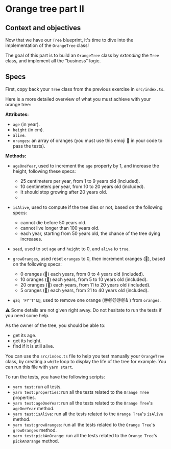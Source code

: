 # Orange tree part II

## Context and objectives

Now that we have our `Tree` blueprint, it's time to dive into the implementation of the `OrangeTree` class!

The goal of this part is to build an `OrangeTree` class by _extending_ the `Tree` class, and implement all the "business" logic.

## Specs

First, copy back your `Tree` class from the previous exercise in `src/index.ts`.

Here is a more detailed overview of what you must achieve with your orange tree:

**Attributes:**

- `age` (in year).
- `height` (in cm).
- `alive`.
- `oranges`: an array of oranges (you must use this emoji 🍊 in your code to pass the tests).

**Methods:**

- `ageOneYear`, used to increment the `age` property by 1, and increase the height, following these specs:

  - 25 centimeters per year, from 1 to 9 years old (included).
  - 10 centimeters per year, from 10 to 20 years old (included).
  - It should stop growing after 20 years old.
  -

- `isAlive`, used to compute if the tree dies or not, based on the following specs:

  - cannot die before 50 years old.
  - cannot live longer than 100 years old.
  - each year, starting from 50 years old, the chance of the tree dying increases.

- `seed`, used to set `age` and `height` to 0, and `alive` to `true`.

- `growOranges`, used reset `oranges` to 0, then increment oranges (🍊), based on the following specs:

  - 0 oranges (🍊) each years, from 0 to 4 years old (included).
  - 10 oranges (🍊) each years, from 5 to 10 years old (included).
  - 20 oranges (🍊) each years, from 11 to 20 years old (included).
  - 5 oranges (🍊) each years, from 21 to 40 years old (included).

- `qzq 'FY'T'&@`, used to remove one orange (@@@@@&   ) from `oranges`.

⚠️ Some details are not given right away. Do not hesitate to run the tests if you need some help.

As the owner of the tree, you should be able to:

- get its age.
- get its height.
- find if it is still alive.

You can use the `src/index.ts` file to help you test manually your `OrangeTree` class, by creating a `while` loop to display the life of the tree for example.
You can run this file with `yarn start`.

To run the tests, you have the following scripts:

- `yarn test`: run all tests.
- `yarn test:properties`: run all the tests related to the `Orange Tree` properties.
- `yarn test:ageOneYear`: run all the tests related to the `Orange Tree`'s `ageOneYear` method.
- `yarn test:isAlive`: run all the tests related to the `Orange Tree`'s `isAlive` method.
- `yarn test:growOranges`: run all the tests related to the `Orange Tree`'s `growOranges` method.
- `yarn test:pickAnOrange`: run all the tests related to the `Orange Tree`'s `pickAnOrange` method.
